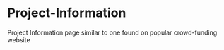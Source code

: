 # Project-Information
Project Information page similar to one found on popular crowd-funding website

